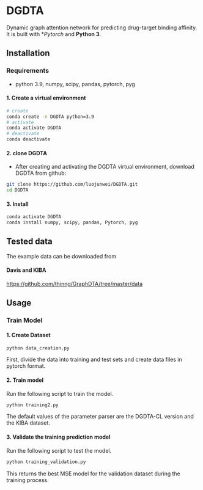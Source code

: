 # DGDTA

Dynamic graph attention network for predicting drug-target binding affinity. It is
built with **Pytorch* and **Python 3**.


## Installation

### Requirements
  * python 3.9, numpy, scipy, pandas, pytorch, pyg

#### 1. Create a virtual environment

```bash
# create
conda create -n DGDTA python=3.9
# activate
conda activate DGDTA
# deactivate
conda deactivate
```

#### 2. clone DGDTA
- After creating and activating the DGDTA virtual environment, download DGDTA from github:
```bash
git clone https://github.com/luojunwei/DGDTA.git
cd DGDTA
``` 
#### 3. Install

```bash
conda activate DGDTA
conda install numpy, scipy, pandas, Pytorch, pyg

``` 



## Tested data
The example data can be downloaded from 
#### Davis and KIBA
https://github.com/thinng/GraphDTA/tree/master/data



## Usage

### Train Model

#### 1. Create Dataset

```bash
python data_creation.py

```
First, divide the data into training and test sets and create data files in pytorch format.
#### 2. Train model

Run the following script to train the model.
```bash
python training2.py

```
The default values of the parameter parser are the DGDTA-CL version and the KIBA dataset.


#### 3. Validate the training prediction model

Run the following script to test the model.
```bash
python training_validation.py 

```
This returns the best MSE model for the validation dataset during the training process.


